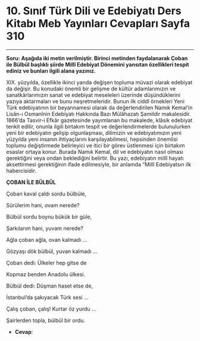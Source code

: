 # 10. Sınıf Türk Dili ve Edebiyatı Ders Kitabı Meb Yayınları Cevapları Sayfa 310

---

**Soru: Aşağıda iki metin verilmiştir. Birinci metinden faydalanarak Çoban ile Bülbül başlıklı şiirde Millî Edebiyat Dönemini yansıtan özellikleri tespit ediniz ve bunları ilgili alana yazınız.**

XIX. yüzyılda, özellikle ikinci yarıda değişen topluma müvazi olarak edebiyat da değişir. Bu konudaki önemli bir gelişme de kültür adamlarımızın ve sanatkârlarımızın sanat ve edebiyat meseleleri üzerinde düşündüklerini yazıya aktarmaları ve bunu neşretmeleridir. Bunun ilk ciddî örnekleri Yeni Türk edebiyatının bir beyannamesi olarak da değerlendirilen Namık Kemal’in Lisân-ı Osmanînin Edebiyatı Hakkında Bazı Mülâhazatı Şamildir makalesidir. 1866’da Tasvir-i Efkâr gazetesinde yayımlanan bu makalede, klâsik edebiyat tenkit edilir, onunla ilgili birtakım tespit ve değerlendirmelerde bulunulurken yeni bir edebiyatın gelişip olgunlaşması, dilimizin ve edebiyatımızın yeni yüzyılda yeni insanın ihtiyaçlarını karşılayabilmesi, hepsinden önemlisi toplumu değiştirmede belirleyici ve itici bir görev üstlenmesi için birtakım esaslar ortaya konur. Burada Namık Kemal, dil ve edebiyatın nasıl olması gerektiğini veya ondan beklediğini belirtir. Bu yazı, edebiyatın millî hayatı aksettirmesi gerektiğinin ifade edilmesiyle, bir anlamda “Millî Edebiyatsın ilk habercisidir.

**ÇOBAN İLE BÜLBÜL**

Çoban kaval çaldı sordu bülbüle,

 Sürülerim hani, ovam nerede?

 Bülbül sordu boynu bükük bir güle,

 Şarkılarım hani, yuvam nerede?

Ağla çoban ağla, ovan kalmadı …

 Gözyaşı dök bülbül, yuvan kalmadı …

Çoban dedi: Ülkeler hep gitse de

 Kopmaz benden Anadolu ülkesi.

 Bülbül dedi: Düşman haset etse de,

 İstanbul’da şakıyacak Türk sesi …

Çalış çoban, çalış! Kurtar öz yurdu …

 Şairlerden topla, bülbül bir ordu.

-   **Cevap**: